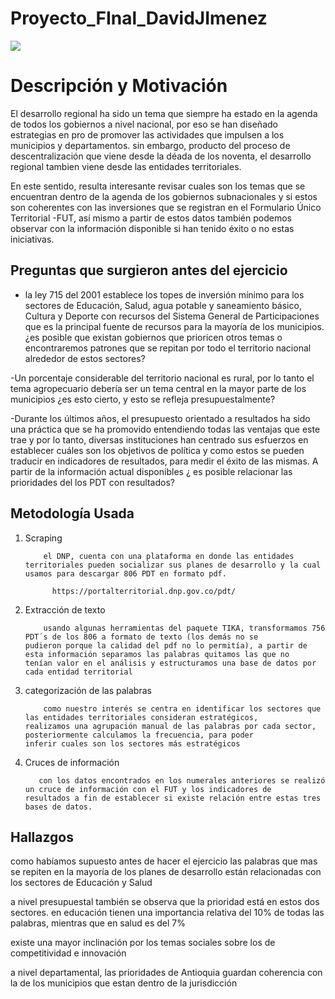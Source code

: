 # Proyecto_FInal_DavidJImenez


<img src="proyecto final/Word Art.png">

# Descripción y Motivación

El desarrollo regional ha sido un tema que siempre ha estado en la agenda de todos los gobiernos a nivel nacional, por eso se han diseñado estrategias en pro de promover las actividades que impulsen a los municipios y departamentos. sin embargo, producto del proceso de descentralización que viene desde la déada de los noventa, el desarrollo regional tambien viene desde las entidades territoriales.

En este sentido, resulta interesante revisar cuales son los temas que se encuentran dentro de la agenda de los gobiernos subnacionales y si estos son coherentes con las inversiones que se registran en el Formulario Único Territorial -FUT, así mismo a partir de estos datos también podemos observar con la información disponible si han tenido éxito o no estas iniciativas.



## Preguntas que surgieron antes del ejercicio

- la ley 715 del 2001 establece los topes de inversión mínimo para los sectores de Educación, Salud, agua potable y saneamiento básico, Cultura y Deporte con recursos del Sistema General de Participaciones que es la principal fuente de recursos para la mayoría de los municipios. ¿es posible que existan gobiernos que prioricen otros temas o encontraremos patrones que se repitan por todo el territorio nacional alrededor de estos sectores?

-Un porcentaje considerable del territorio nacional es rural, por lo tanto el tema agropecuario debería ser un tema central en la mayor parte de los municipios ¿es esto cierto, y esto se refleja presupuestalmente?

-Durante los últimos años, el presupuesto orientado a resultados ha sido una práctica que se ha promovido entendiendo todas las ventajas que este trae y por lo tanto, diversas instituciones han centrado sus esfuerzos en establecer cuáles son los objetivos de política y como estos se pueden traducir en indicadores de resultados, para medir el éxito de las mismas. A partir de la información actual disponibles ¿ es posible relacionar las prioridades del los PDT con resultados?


## Metodología Usada  

1. Scraping

           el DNP, cuenta con una plataforma en donde las entidades territoriales pueden socializar sus planes de desarrollo y la cual              usamos para descargar 806 PDT en formato pdf.
           
             https://portalterritorial.dnp.gov.co/pdt/
             
 2. Extracción de texto
            
            usando algunas herramientas del paquete TIKA, transformamos 756 PDT´s de los 806 a formato de texto (los demás no se                     pudieron porque la calidad del pdf no lo permitía), a partir de esta información separamos las palabras quitamos las que no             tenían valor en el análisis y estructuramos una base de datos por cada entidad territorial
              
 3. categorización de las palabras 
 
            como nuestro interés se centra en identificar los sectores que las entidades territoriales consideran estratégicos,                     realizamos una agrupación manual de las palabras por cada sector, posteriormente calculamos la frecuencia, para poder                   inferir cuales son los sectores más estratégicos 
            
  4. Cruces de información
  
            con los datos encontrados en los numerales anteriores se realizó un cruce de información con el FUT y los indicadores de                 resultados a fin de establecer si existe relación entre estas tres bases de datos.
            
            
      
## Hallazgos

como habíamos supuesto antes de hacer el ejercicio las palabras que mas se repiten en la mayoría de los planes de desarrollo están relacionadas con los sectores de Educación y Salud

a nivel presupuestal también se observa que la prioridad está en estos dos sectores. en educación tienen una importancia relativa del  10% de todas las palabras, mientras que en salud es del 7%

existe una mayor inclinación por los temas sociales sobre los de competitividad e innovación

a nivel departamental, las prioridades de Antioquia guardan coherencia con la de los municipios que estan dentro de la jurisdicción



          
  
